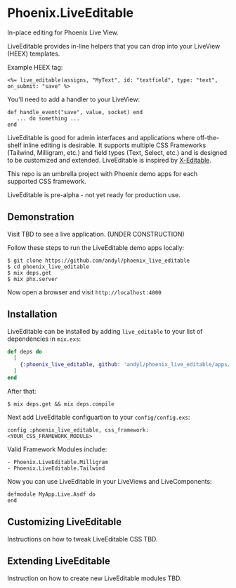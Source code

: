 # Phoenix.LiveEditable 

In-place editing for Phoenix Live View.

LiveEditable provides in-line helpers that you can drop into your LiveView
(HEEX) templates.

Example HEEX tag:

    <%= live_editable(assigns, "MyText", id: "textfield", type: "text", on_submit: "save" %>

You'll need to add a handler to your LiveView:

    def handle_event("save", value, socket) end
       ... do something ...
    end

LiveEditable is good for admin interfaces and applications where off-the-shelf
inline editing is desirable.  It supports multiple CSS Frameworks (Tailwind,
Milligram, etc.) and field types (Text, Select, etc.) and is designed to be
customized and extended.  LiveEditable is inspired by [X-Editable][xe].

This repo is an umbrella project with Phoenix demo apps for each supported CSS
framework.

LiveEditable is pre-alpha - not yet ready for production use.

[xe]: http://vitalets.github.io/x-editable/
[pd]: http://github.com/andyl/ple_demo

## Demonstration 

Visit TBD to see a live application. (UNDER CONSTRUCTION)

Follow these steps to run the LiveEditable demo apps locally:

    $ git clone https://github.com/andyl/phoenix_live_editable 
    $ cd phoenix_live_editable 
    $ mix deps.get
    $ mix phx.server 

Now open a browser and visit `http://localhost:4000`

## Installation

LiveEditable can be installed by adding `live_editable` to your list of
dependencies in `mix.exs`:

```elixir
def deps do
  [
    {:phoenix_live_editable, github: 'andyl/phoenix_live_editable/apps/phoenix_live_editable'}
  ]
end
```

After that:

    $ mix deps.get && mix deps.compile

Next add LiveEditable configuartion to your `config/config.exs`:

    config :phoenix_live_editable, css_framework: <YOUR_CSS_FRAMEWORK_MODULE>

Valid Framework Modules include:

    - Phoenix.LiveEditable.Milligram
    - Phoenix.LiveEditable.Tailwind

Now you can use LiveEditable in your LiveViews and LiveComponents:

    defmodule MyApp.Live.Asdf do
    end

## Customizing LiveEditable

Instructions on how to tweak LiveEditable CSS TBD.

## Extending LiveEditable

Instruction on how to create new LiveEditable modules TBD.

